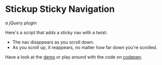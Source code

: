 # Stickup Sticky Navigation
_a jQuery plugin_

Here's a script that adds a sticky nav with a twist:
* The nav disappears as you scroll down.
* As you scroll up, it reappears, no matter how far down you're scrolled.

Have a look at the [demo](http://tcmulder.github.io/stickup-nav/demo/index.html) or play around with the code on [codepen](http://codepen.io/tcmulder/pen/blzrc).

